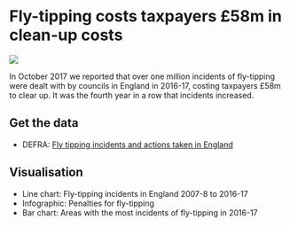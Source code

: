 # Fly-tipping costs taxpayers £58m in clean-up costs

![](https://ichef.bbci.co.uk/news/624/cpsprodpb/13E59/production/_98379418_flytippingnew_birmingham_hp3z0-nc.png)

In October 2017 we reported that over one million incidents of fly-tipping were dealt with by councils in England in 2016-17, costing taxpayers £58m to clear up. It was the fourth year in a row that incidents increased.

## Get the data

* DEFRA: [Fly tipping incidents and actions taken in England](https://www.gov.uk/government/statistical-data-sets/env24-fly-tipping-incidents-and-actions-taken-in-england)

## Visualisation

* Line chart: Fly-tipping incidents in England 2007-8 to 2016-17
* Infographic: Penalties for fly-tipping
* Bar chart: Areas with the most incidents of fly-tipping in 2016-17
